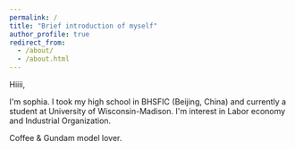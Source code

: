 ```yaml
---
permalink: /
title: "Brief introduction of myself"
author_profile: true
redirect_from: 
  - /about/
  - /about.html
---
```


Hiiii,

I'm sophia. I took my high school in BHSFIC (Beijing, China) and currently a student at University of Wisconsin-Madison. I'm interest in Labor economy and Industrial Organization. 

Coffee & Gundam model lover.